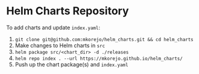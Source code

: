 # Helm Charts Repository

To add charts and update `index.yaml`:
1. `git clone git@github.com:mkorejo/helm_charts.git && cd helm_charts`
1. Make changes to Helm charts in `src`
1. `helm package src/<chart_dir> -d ./releases`
1. `helm repo index . --url https://mkorejo.github.io/helm_charts/`
1. Push up the chart package(s) and `index.yaml`